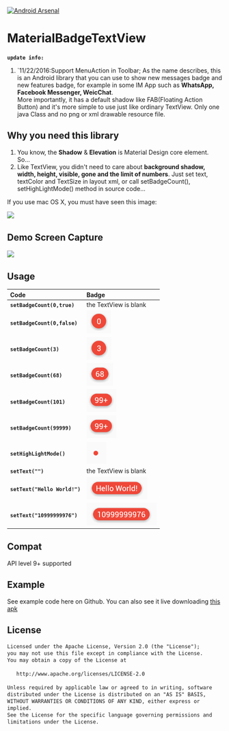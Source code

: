 [![Android Arsenal](https://img.shields.io/badge/Android%20Arsenal-MaterialBadgeTextView-brightgreen.svg?style=flat)]()

# MaterialBadgeTextView
**`update info:`**    
1. `11/22/2016:Support MenuAction in Toolbar;
As the name describes, this is an Android library that you can use to show new messages badge and new features badge, for example in some IM App such as **WhatsApp, Facebook Messenger, WeicChat**.  
More importantly, it has a default shadow like FAB(Floating Action Button) and it's more simple to use just like ordinary TextView. Only one java Class and no png or xml drawable resource file.

## Why you need this library
1. You know, the **Shadow** & **Elevation** is Material Design core element. So...
2. Like TextView, you didn't need to care about **background shadow, width, height, visible, gone and the limit of numbers**. Just set text, textColor and TextSize in layout xml, or call setBadgeCount(), setHighLightMode() method in source code...   


If you use mac OS X, you must have seen this image:
  
<img src="https://github.com/matrixxun/MaterialBadgeTextView/blob/master/MaterialBadgeTextView/art/qq_pic.png" width="600">

## Demo Screen Capture
<img src="https://github.com/matrixxun/MaterialBadgeTextView/blob/master/MaterialBadgeTextView/art/screen_cap.png" width="400">

## Usage
| Code | Badge |
| :----- | :------ | 
| **`setBadgeCount(0,true)`** | the TextView is blank |
| **`setBadgeCount(0,false)`** | ![badge_0](MaterialBadgeTextView/art/badge_0.png) |
| **`setBadgeCount(3)`** | ![number](MaterialBadgeTextView/art/badge_3.png) |
| **`setBadgeCount(68)`** | ![two](MaterialBadgeTextView/art/badge_68.png) |
| **`setBadgeCount(101)`** | ![two](MaterialBadgeTextView/art/badge_99.png) |
| **`setBadgeCount(99999)`** | ![two](MaterialBadgeTextView/art/badge_99.png) |
| **`setHighLightMode()`** | ![two](MaterialBadgeTextView/art/badge_red.png) |
| **`setText("")`** | the TextView is blank |
| **`setText("Hello World!")`** | ![two](MaterialBadgeTextView/art/badge_hello.png) |
| **`setText("10999999976")`** | ![two](MaterialBadgeTextView/art/badge_long.png) |


## Compat
API level 9+ supported

## Example
See example code here on Github. You can also see it live downloading [this apk](https://raw.githubusercontent.com/matrixxun/MaterialBadgeTextView/master/MaterialBadgeTextView/apk/app-debug.apk)

License
--------


    Licensed under the Apache License, Version 2.0 (the "License");
    you may not use this file except in compliance with the License.
    You may obtain a copy of the License at

       http://www.apache.org/licenses/LICENSE-2.0

    Unless required by applicable law or agreed to in writing, software
    distributed under the License is distributed on an "AS IS" BASIS,
    WITHOUT WARRANTIES OR CONDITIONS OF ANY KIND, either express or implied.
    See the License for the specific language governing permissions and
    limitations under the License.
